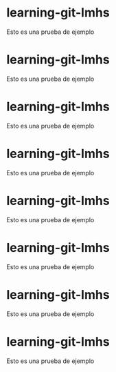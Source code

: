 # learning-git-lmhs
Esto es una prueba de ejemplo
# learning-git-lmhs
Esto es una prueba de ejemplo
# learning-git-lmhs
Esto es una prueba de ejemplo
# learning-git-lmhs
Esto es una prueba de ejemplo
# learning-git-lmhs
Esto es una prueba de ejemplo
# learning-git-lmhs
Esto es una prueba de ejemplo
# learning-git-lmhs
Esto es una prueba de ejemplo
# learning-git-lmhs
Esto es una prueba de ejemplo
